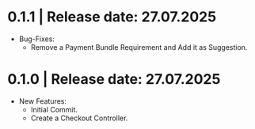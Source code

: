 0.1.1	|	Release date: **27.07.2025**
============================================
* Bug-Fixes:
  - Remove a Payment Bundle Requirement and Add it as Suggestion.


0.1.0	|	Release date: **27.07.2025**
============================================
* New Features:
  - Initial Commit.
  - Create a Checkout Controller.


